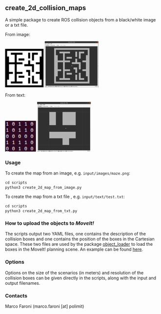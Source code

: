 ## create_2d_collision_maps

A simple package to create ROS collision objects from a black/white image or a txt file.

From image:

<p float="left">
  <img src="/.doc/maze.png" width="25%" />
  <img src="/.doc/rviz_bitmap.png" width="35%" /> 
</p>

From text:
<p float="left">
  <img src="/.doc/maze_10.png" width="20%" />
  <img src="/.doc/maze_txt.png" width="35%" /> 
</p>

### Usage

To create the map from an image, e.g. ```input/images/maze.png```:
```
cd scripts
python3 create_2d_map_from_image.py
```
To create the map from a txt file , e.g. ```input/text/test.txt```:
```
cd scripts
python3 create_2d_map_from_txt.py
```

### How to upload the objects to _MoveIt!_

The scripts output two YAML files, one contains the description of the collision boxes and one contains the position of the boxes in the Cartesian space.
These two files are used by the package [object_loader](https://github.com/CNR-STIIMA-IRAS/object_loader) to load the boxes in the MoveIt! planning scene.
An example can be found [here](https://github.com/JRL-CARI-CNR-UNIBS/planar_cartesian_robot/tree/master/planar_cartesian_robot_benchmark).

### Options

Options on the size of the scenarios (in meters) and resolution of the collision boxes can be given directly in the scripts, along with the input and output filenames.

### Contacts

Marco Faroni (marco.faroni \[at\] polimit)
